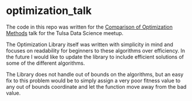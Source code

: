 # optimization_talk
The code in this repo was written for the [Comparison of Optimization Methods](https://www.meetup.com/Tulsa-Data-Science-Meetup/events/240312307/) talk for the Tulsa Data Science meetup.

The Optimization Library itself was written with simplicity in mind and focuses on readability for beginners to these algorithms over efficiency. In the future I would like to update the library to include efficient solutions of some of the different algorithms.

The Library does not handle out of bounds on the algorithms, but an easy fix to this problem would be to simply assign a very poor fitness value to any out of bounds coordinate and let the function move away from the bad value.


